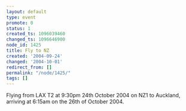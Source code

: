 ```yaml
---
layout: default
type: event
promote: 0
status: 1
created_ts: 1096039460
changed_ts: 1096646900
node_id: 1425
title: Fly to NZ
created: '2004-09-24'
changed: '2004-10-01'
redirect_from: []
permalink: "/node/1425/"
tags: []
---
```

Flying from LAX T2 at 9:30pm 24th October 2004 on NZ1 to Auckland, arriving at 6:15am on the 26th of October 2004.
